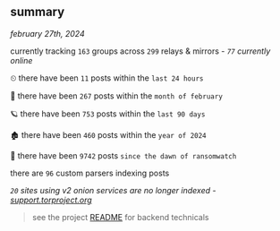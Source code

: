 
## summary
_february 27th, 2024_

currently tracking `163` groups across `299` relays & mirrors - _`77` currently online_

⏲ there have been `11` posts within the `last 24 hours`

🦈 there have been `267` posts within the `month of february`

🪐 there have been `753` posts within the `last 90 days`

🏚 there have been `460` posts within the `year of 2024`

🦕 there have been `9742` posts `since the dawn of ransomwatch`

there are `96` custom parsers indexing posts

_`20` sites using v2 onion services are no longer indexed - [support.torproject.org](https://support.torproject.org/onionservices/v2-deprecation/)_

> see the project [README](https://github.com/joshhighet/ransomwatch#ransomwatch--) for backend technicals
